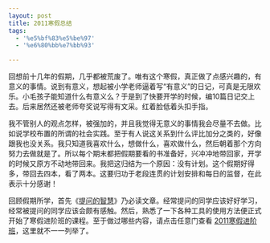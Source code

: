 ```yaml
---
layout: post
title: 2011寒假总结
tags:
  - '%e5%bf%83%e5%be%97'
  - '%e6%80%bb%e7%bb%93'

---
```


回想前十几年的假期，几乎都被荒废了。唯有这个寒假，真正做了点感兴趣的，有意义的事情。说到有意义，想起被小学老师逼着写“有意义”的日记，可真是无限欢乐。小毛孩子能知道什么有意义么？于是到了快要开学的时候，编10篇日记交上去。后来居然还被老师夸奖说写得有文采。红着脸低着头扣手指。

我不管别人的观点怎样，被强加的，并且我觉得无意义的事情我会尽量不去做。比如说学校布置的所谓的社会实践。至于有人说这关系到什么评比加分之类的，好像跟我也没关系。我只知道我喜欢什么，想做什么，喜欢做什么，然后朝着那个方向努力去做就是了。所以每个期末都把假期要看的书准备好，兴冲冲地带回家，开学的时候又原方不动地带回来。我把这归结为一个原因：没有计划。这个假期好得多，带回去四本，看了两本。这要归功于老段连贯的计划安排和每日的监督，在此表示十分感谢！

回顾假期所学，首先《<a href="http://www.beiww.com/doc/oss/smart-questions.html">提问的智慧</a>》乃必读文章。经常提问的同学应该好好学习，经常被提问的同学应该会颇有感触。然后，熟悉了一下各种工具的使用方法便正式开始了寒假进阶班的课程。至于做过哪些内容，请点击任意门查看 <a href="http://www.pureweber.com/article/series/2011-winter-school/" target="_blank">2011寒假进阶班</a>，这里就不一一列举了。
